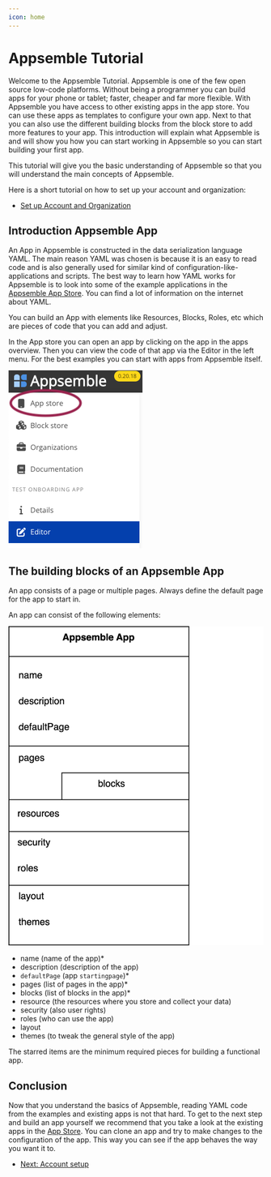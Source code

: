 ```yaml
---
icon: home
---
```


# Appsemble Tutorial

Welcome to the Appsemble Tutorial. Appsemble is one of the few open source low-code platforms.
Without being a programmer you can build apps for your phone or tablet; faster, cheaper and far more
flexible. With Appsemble you have access to other existing apps in the app store. You can use these
apps as templates to configure your own app. Next to that you can also use the different building
blocks from the block store to add more features to your app. This introduction will explain what
Appsemble is and will show you how you can start working in Appsemble so you can start building your
first app.

This tutorial will give you the basic understanding of Appsemble so that you will understand the
main concepts of Appsemble.

Here is a short tutorial on how to set up your account and organization:

- [Set up Account and Organization](01-account-setup.md)

## Introduction Appsemble App

An App in Appsemble is constructed in the data serialization language YAML. The main reason YAML was
chosen is because it is an easy to read code and is also generally used for similar kind of
configuration-like-applications and scripts. The best way to learn how YAML works for Appsemble is
to look into some of the example applications in the
[Appsemble App Store](https://appsemble.app/nl/apps). You can find a lot of information on the
internet about YAML.

You can build an App with elements like Resources, Blocks, Roles, etc which are pieces of code that
you can add and adjust.

In the App store you can open an app by clicking on the app in the apps overview. Then you can view
the code of that app via the Editor in the left menu. For the best examples you can start with apps
from Appsemble itself.

![App Store Menu](../../config/assets/tutorial-assets/editor-menu.png 'App Store Menu')

## The building blocks of an Appsemble App

An app consists of a page or multiple pages. Always define the default page for the app to start in.

An app can consist of the following elements:

![app elements](../../config/assets/tutorial-assets/appsemble-app-elements-diagram.png 'app elements')

- name (name of the app)\*
- description (description of the app)
- `defaultPage` (app `startingpage`)\*
- pages (list of pages in the app)\*
- blocks (list of blocks in the app)\*
- resource (the resources where you store and collect your data)
- security (also user rights)
- roles (who can use the app)
- layout
- themes (to tweak the general style of the app)

The starred items are the minimum required pieces for building a functional app.

## Conclusion

Now that you understand the basics of Appsemble, reading YAML code from the examples and existing
apps is not that hard. To get to the next step and build an app yourself we recommend that you take
a look at the existing apps in the [App Store](/apps). You can clone an app and try to make changes
to the configuration of the app. This way you can see if the app behaves the way you want it to.

- [Next: Account setup](01-account-setup.md)
